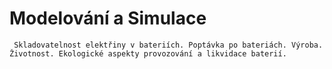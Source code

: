 # Modelování a Simulace
     Skladovatelnost elektřiny v bateriích. Poptávka po bateriách. Výroba. Životnost. Ekologické aspekty provozování a likvidace baterií. 

